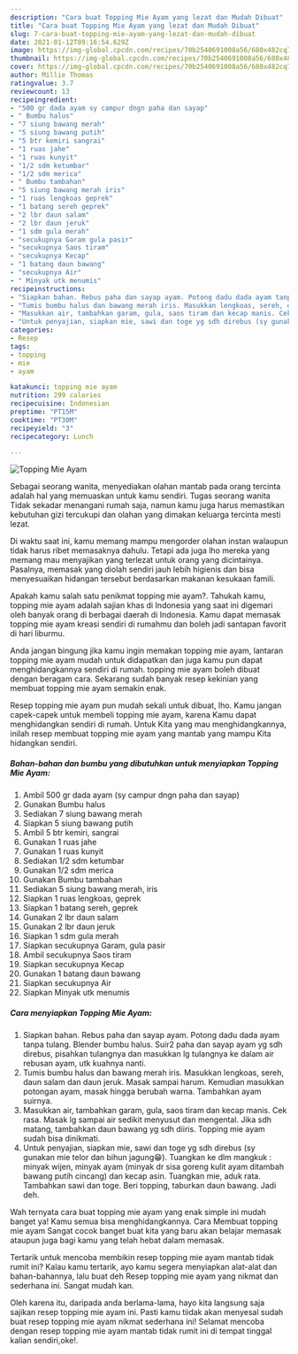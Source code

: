 ```yaml
---
description: "Cara buat Topping Mie Ayam yang lezat dan Mudah Dibuat"
title: "Cara buat Topping Mie Ayam yang lezat dan Mudah Dibuat"
slug: 7-cara-buat-topping-mie-ayam-yang-lezat-dan-mudah-dibuat
date: 2021-01-12T09:16:54.629Z
image: https://img-global.cpcdn.com/recipes/70b2540691008a56/680x482cq70/topping-mie-ayam-foto-resep-utama.jpg
thumbnail: https://img-global.cpcdn.com/recipes/70b2540691008a56/680x482cq70/topping-mie-ayam-foto-resep-utama.jpg
cover: https://img-global.cpcdn.com/recipes/70b2540691008a56/680x482cq70/topping-mie-ayam-foto-resep-utama.jpg
author: Millie Thomas
ratingvalue: 3.7
reviewcount: 13
recipeingredient:
- "500 gr dada ayam sy campur dngn paha dan sayap"
- " Bumbu halus"
- "7 siung bawang merah"
- "5 siung bawang putih"
- "5 btr kemiri sangrai"
- "1 ruas jahe"
- "1 ruas kunyit"
- "1/2 sdm ketumbar"
- "1/2 sdm merica"
- " Bumbu tambahan"
- "5 siung bawang merah iris"
- "1 ruas lengkoas geprek"
- "1 batang sereh geprek"
- "2 lbr daun salam"
- "2 lbr daun jeruk"
- "1 sdm gula merah"
- "secukupnya Garam gula pasir"
- "secukupnya Saos tiram"
- "secukupnya Kecap"
- "1 batang daun bawang"
- "secukupnya Air"
- " Minyak utk menumis"
recipeinstructions:
- "Siapkan bahan. Rebus paha dan sayap ayam. Potong dadu dada ayam tanpa tulang. Blender bumbu halus. Suir2 paha dan sayap ayam yg sdh direbus, pisahkan tulangnya dan masukkan lg tulangnya ke dalam air rebusan ayam, utk kuahnya nanti."
- "Tumis bumbu halus dan bawang merah iris. Masukkan lengkoas, sereh, daun salam dan daun jeruk. Masak sampai harum. Kemudian masukkan potongan ayam, masak hingga berubah warna. Tambahkan ayam suirnya."
- "Masukkan air, tambahkan garam, gula, saos tiram dan kecap manis. Cek rasa. Masak lg sampai air sedikit menyusut dan mengental. Jika sdh matang, tambahkan daun bawang yg sdh diiris. Topping mie ayam sudah bisa dinikmati."
- "Untuk penyajian, siapkan mie, sawi dan toge yg sdh direbus (sy gunakan mie telor dan bihun jagung😁). Tuangkan ke dlm mangkuk : minyak wijen, minyak ayam (minyak dr sisa goreng kulit ayam ditambah bawang putih cincang) dan kecap asin. Tuangkan mie, aduk rata. Tambahkan sawi dan toge. Beri topping, taburkan daun bawang. Jadi deh."
categories:
- Resep
tags:
- topping
- mie
- ayam

katakunci: topping mie ayam 
nutrition: 299 calories
recipecuisine: Indonesian
preptime: "PT15M"
cooktime: "PT30M"
recipeyield: "3"
recipecategory: Lunch

---
```



![Topping Mie Ayam](https://img-global.cpcdn.com/recipes/70b2540691008a56/680x482cq70/topping-mie-ayam-foto-resep-utama.jpg)

Sebagai seorang wanita, menyediakan olahan mantab pada orang tercinta adalah hal yang memuaskan untuk kamu sendiri. Tugas seorang  wanita Tidak sekadar menangani rumah saja, namun kamu juga harus memastikan kebutuhan gizi tercukupi dan olahan yang dimakan keluarga tercinta mesti lezat.

Di waktu  saat ini, kamu memang mampu mengorder olahan instan walaupun tidak harus ribet memasaknya dahulu. Tetapi ada juga lho mereka yang memang mau menyajikan yang terlezat untuk orang yang dicintainya. Pasalnya, memasak yang diolah sendiri jauh lebih higienis dan bisa menyesuaikan hidangan tersebut berdasarkan makanan kesukaan famili. 



Apakah kamu salah satu penikmat topping mie ayam?. Tahukah kamu, topping mie ayam adalah sajian khas di Indonesia yang saat ini digemari oleh banyak orang di berbagai daerah di Indonesia. Kamu dapat memasak topping mie ayam kreasi sendiri di rumahmu dan boleh jadi santapan favorit di hari liburmu.

Anda jangan bingung jika kamu ingin memakan topping mie ayam, lantaran topping mie ayam mudah untuk didapatkan dan juga kamu pun dapat menghidangkannya sendiri di rumah. topping mie ayam boleh dibuat dengan beragam cara. Sekarang sudah banyak resep kekinian yang membuat topping mie ayam semakin enak.

Resep topping mie ayam pun mudah sekali untuk dibuat, lho. Kamu jangan capek-capek untuk membeli topping mie ayam, karena Kamu dapat menghidangkan sendiri di rumah. Untuk Kita yang mau menghidangkannya, inilah resep membuat topping mie ayam yang mantab yang mampu Kita hidangkan sendiri.

<!--inarticleads1-->

##### Bahan-bahan dan bumbu yang dibutuhkan untuk menyiapkan Topping Mie Ayam:

1. Ambil 500 gr dada ayam (sy campur dngn paha dan sayap)
1. Gunakan  Bumbu halus
1. Sediakan 7 siung bawang merah
1. Siapkan 5 siung bawang putih
1. Ambil 5 btr kemiri, sangrai
1. Gunakan 1 ruas jahe
1. Gunakan 1 ruas kunyit
1. Sediakan 1/2 sdm ketumbar
1. Gunakan 1/2 sdm merica
1. Gunakan  Bumbu tambahan
1. Sediakan 5 siung bawang merah, iris
1. Siapkan 1 ruas lengkoas, geprek
1. Siapkan 1 batang sereh, geprek
1. Gunakan 2 lbr daun salam
1. Gunakan 2 lbr daun jeruk
1. Siapkan 1 sdm gula merah
1. Siapkan secukupnya Garam, gula pasir
1. Ambil secukupnya Saos tiram
1. Siapkan secukupnya Kecap
1. Gunakan 1 batang daun bawang
1. Siapkan secukupnya Air
1. Siapkan  Minyak utk menumis




<!--inarticleads2-->

##### Cara menyiapkan Topping Mie Ayam:

1. Siapkan bahan. Rebus paha dan sayap ayam. Potong dadu dada ayam tanpa tulang. Blender bumbu halus. Suir2 paha dan sayap ayam yg sdh direbus, pisahkan tulangnya dan masukkan lg tulangnya ke dalam air rebusan ayam, utk kuahnya nanti.
1. Tumis bumbu halus dan bawang merah iris. Masukkan lengkoas, sereh, daun salam dan daun jeruk. Masak sampai harum. Kemudian masukkan potongan ayam, masak hingga berubah warna. Tambahkan ayam suirnya.
1. Masukkan air, tambahkan garam, gula, saos tiram dan kecap manis. Cek rasa. Masak lg sampai air sedikit menyusut dan mengental. Jika sdh matang, tambahkan daun bawang yg sdh diiris. Topping mie ayam sudah bisa dinikmati.
1. Untuk penyajian, siapkan mie, sawi dan toge yg sdh direbus (sy gunakan mie telor dan bihun jagung😁). Tuangkan ke dlm mangkuk : minyak wijen, minyak ayam (minyak dr sisa goreng kulit ayam ditambah bawang putih cincang) dan kecap asin. Tuangkan mie, aduk rata. Tambahkan sawi dan toge. Beri topping, taburkan daun bawang. Jadi deh.




Wah ternyata cara buat topping mie ayam yang enak simple ini mudah banget ya! Kamu semua bisa menghidangkannya. Cara Membuat topping mie ayam Sangat cocok banget buat kita yang baru akan belajar memasak ataupun juga bagi kamu yang telah hebat dalam memasak.

Tertarik untuk mencoba membikin resep topping mie ayam mantab tidak rumit ini? Kalau kamu tertarik, ayo kamu segera menyiapkan alat-alat dan bahan-bahannya, lalu buat deh Resep topping mie ayam yang nikmat dan sederhana ini. Sangat mudah kan. 

Oleh karena itu, daripada anda berlama-lama, hayo kita langsung saja sajikan resep topping mie ayam ini. Pasti kamu tiidak akan menyesal sudah buat resep topping mie ayam nikmat sederhana ini! Selamat mencoba dengan resep topping mie ayam mantab tidak rumit ini di tempat tinggal kalian sendiri,oke!.

